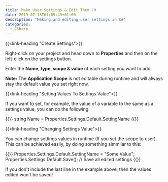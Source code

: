 ```yaml
---
title: Make User Settings & Edit Them C#
date: 2019-07-18T01:09:49+01:00
description: "Making and editing user settings in C#"
categories:
  - CSharp
---
```


{{<link-heading "Create Settings">}}

Right-click on your project and head down to **Properties** and then on the
left-click on the settings button.

Enter the **Name, type, scope & value** of each setting
you want to add.

**Note:** The **Application Scope** is not editable during runtime and will
always stay the default value you set right now.

{{<link-heading "Setting Values To Settings Value">}}

If you want to set, for example, the value of a variable to the same as a settings
value, you can do the following:

{{<highlight cs>}}
string Name = Properties.Settings.Default.SettingName
{{</highlight>}}

{{<link-heading "Changing Settings Value">}}

You can change settings values in runtime (If you set the scope to user).
This can be achieved easily, by doing something simmilar to this:

{{<highlight cs>}}
Properties.Settings.Default.SettingName = "Some Value";
Properties.Settings.Default.Save(); // Save all edited settings
{{</highlight>}}

If you don't include the last line in the example above, then the values edited
won't be saved!
